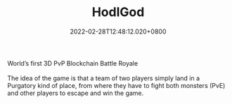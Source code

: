 ﻿---
title: "HodlGod"
description: "World’s first 3D PvP Blockchain Battle Royale"
lead: "World’s first 3D PvP Blockchain Battle Royale"
date: 2022-02-28T12:48:12.020+0800
lastmod: 2022-02-28T12:48:12.020+0800
draft: false
featuredImage: ["100_hodlgod.jpg"]
score: "72"
status: "Beta"
blockchain: ["WAX"]
nft_support: "Yes"
free_to_play: "Yes"
play_to_earn: ["NFT","Crypto"]
website: "https://hodlgod.com?utm_source=PlayToEarn.net&utm_medium=organic&utm_campaign=gamepage"
twitter: "https://twitter.com/hodlgodgame"
discord: "https://discord.com/invite/cawJcJZRsA"
telegram: "https://t.me/onessus"
github: 
youtube: "https://www.youtube.com/channel/UCyZaZqRgYFdrgVFoB-qT-ag/videos"
twitch: 
facebook: 
instagram: 
reddit: 
medium: "https://onessus.medium.com/"
steam: 
gitbook: 
googleplay: 
appstore: 

  
    
categories: ["games"]
games: ["Battle-Royale","DeFi","PVP"]
toc: false
pinned: false
weight: 
---
World’s first 3D PvP Blockchain Battle Royale<br> <br> The idea of the game is that a team of two players simply land in a Purgatory kind of place, from where they have to fight both monsters (PvE) and other players to escape and win the game.